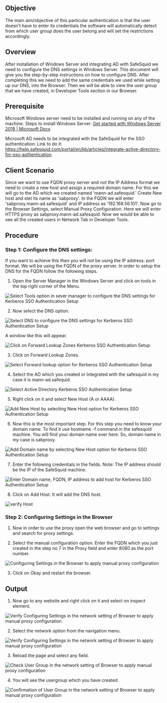 ## Objective 
 The main aim/objective of this particular authentication is that the user doesn't have to enter its credentials the software will automatically detect from which user group does the user belong and will set the restrictions accordingly. 

## Overview

After installation of Windows Server and integrating AD with SafeSquid we need to configure the DNS settings in Windows Server. This document will give you the step-by-step instructions on how to configure DNS. After completing this we need to add the same credentials we used while setting up our DNS, into the Browser. Then we will be able to view the user group that we have created, in Developer Tools section in our Browser.

## Prerequisite

Microsoft Windows server need to be installed and running on any of the machine. Steps to install Windows Server: [Get started with Windows Server 2019 | Microsoft Docs](https://www.microsoft.com/en-us/evalcenter/evaluate-windows-server-2019)

Microsoft AD needs to be integrated with the SafeSquid for the SSO authentication: Link to do it: https://help.safesquid.com/portal/en/kb/articles/integrate-active-directory-for-sso-authentication.

## Client Scenario

Since we want to use FQDN proxy server and not the IP Address format we need to create a new host and assign a required domain name. For this we will go to the AD which we created named 'mann-ad.safesquid.' Create New host and stet its name as 'sabproxy'. In the FQDN we will enter 'sabproxy.mann-ad.safesquid' and IP address as '192.168.56.101'. Now go to the Browser Settings, select Manual Proxy Configuration. Here we will enter HTTPS proxy as sabproxy.mann-ad.safesquid. Now we would be able to see all the created users in Network Tab in Developer Tools.

## Procedure

### Step 1: Configure the DNS settings:

If you want to achieve this then you will not be using the IP address: port format. We will be using the FQDN of the proxy server. In order to setup the DNS for the FQDN follow the following steps.

1.  Open the Server Manager in the Windows Server and click on tools in the top right corner of the Menu.

![Select Tools option in sever manager to configure the DNS settings for Kerberos SSO Authentication Setup](/img/How_To/Kerberos_SSO_Authentication_Setup/image1.webp)

2.  Now select the DNS option.

![Select DNS to configure the DNS settings for Kerberos SSO Authentication Setup](/img/How_To/Kerberos_SSO_Authentication_Setup/image2.webp)

A window like this will appear.

![Click on Forward Lookup Zones Kerberos SSO Authentication Setup](/img/How_To/Kerberos_SSO_Authentication_Setup/image3.webp)

3.  Click on Forward Lookup Zones.

![Select Forward lookup option for Kerberos SSO Authentication Setup](/img/How_To/Kerberos_SSO_Authentication_Setup/image4.webp)

4.  Select the AD which you created or Integrated with the safesquid in my case it is mann-ad.safequid.

![Select Active Directory Kerberos SSO Authentication Setup](/img/How_To/Kerberos_SSO_Authentication_Setup/image5.webp)

5.  Right click on it and select New Host (A or AAAA).

![Add New Host by selecting New Host option for Kerberos SSO Authentication Setup](/img/How_To/Kerberos_SSO_Authentication_Setup/image6.webp)

6.  Now this is the most important step. For this step you need to know your domain name. To find it use hostname -f command in the safesquid machine. You will find your domain name over here. So, domain name in my case is sabproxy.

![Add Domain name by selecting New Host option for Kerberos SSO Authentication Setup](/img/How_To/Kerberos_SSO_Authentication_Setup/image7.webp)

7.  Enter the following credentials in the fields. Note: The IP address should be the IP of the SafeSquid machine.

![Enter Domain name, FQDN, IP address to add host for Kerberos SSO Authentication Setup](/img/How_To/Kerberos_SSO_Authentication_Setup/image8.webp)

8.  Click on Add Host. It will add the DNS host.

![verify Host](/img/How_To/Kerberos_SSO_Authentication_Setup/image9.webp)

### Step 2: Configuring Settings in the Browser

1.  Now in order to use the proxy open the web browser and go to settings and search for proxy settings.

2.  Select the manual configuration option. Enter the FQDN which you just created in the step no 7 in the Proxy field and enter 8080 as the port number.

![Configuring Settings in the Browser to apply manual proxy configuration ](/img/How_To/Kerberos_SSO_Authentication_Setup/image10.webp)​​​​​​

3.  Click on Okay and restart the browser.

## Output

1.  Now go to any website and right click on it and select on inspect element.

![Verify Configuring Settings in the network setting of Browser to apply manual proxy configuration ](/img/How_To/Kerberos_SSO_Authentication_Setup/image11.webp)

2.  Select the network option from the navigation menu.

![Verify Configuring Settings in the network setting of Browser to apply manual proxy configuration ](/img/How_To/Kerberos_SSO_Authentication_Setup/image12.webp)

3.  Reload the page and select any field.

![Check User Group in the network setting of Browser to apply manual proxy configuration ](/img/How_To/Kerberos_SSO_Authentication_Setup/image13.webp)

4.  You will see the usergroup which you have created.

![Confirmation of User Group in the network setting of Browser to apply manual proxy configuration ](/img/How_To/Kerberos_SSO_Authentication_Setup/image14.webp)
